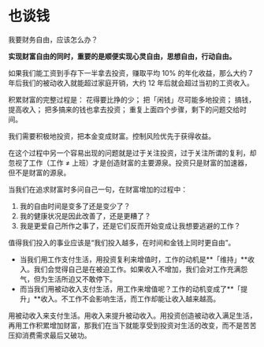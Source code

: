 # 也谈钱

我要财务自由，应该怎么办？

**实现财富自由的同时，重要的是顺便实现心灵自由，思想自由，行动自由。**

如果我们能工资到手存下一半拿去投资，赚取平均 10% 的年化收益，那么大约 7 年后我们的被动收入就能超过家庭开销，大约 12 年后就会超过当初的工资收入。

积累财富的完整过程是：
花得要比挣的少；
把「闲钱」尽可能多地投资；
搞钱，提高收入；
把多搞来的钱也拿去投资；
重复上面四个步骤，剩下的问题交给时间。

我们需要积极地投资，把本金变成财富。控制风险优先于获得收益。

在这个过程中另一个容易出现的问题就是过于关注投资，过于关注所谓的复利，却忽视了工作（工作 ≠ 上班）才是创造财富的主要源泉。投资只是财富的加速器，但不是财富的源泉。

当我们在追求财富时多问自己一句，在财富增加的过程中：

1. 我的自由时间是变多了还是变少了？
2. 我的健康状况是因此改善了，还是更糟了？
3. 我是更爱自己所作之事了，还是它们反而开始变成让我想要逃避的工作？

值得我们投入的事业应该是“我们投入越多，在时间和金钱上同时更自由”。

- 当我们用工作支付生活，用投资复利来增值时，工作的动机是**「维持」**收入。我们会觉得自己是在被迫工作。如果收入不增加，我们会对工作充满怨气，但为生活所迫又不敢停下。
- 而当我们用被动收入支付生活，用工作来增值呢？工作的动机变成了**「提升」**收入。不工作不会影响生活，而工作却能让收入越来越高。

用被动收入来支付生活。用收入来提升被动收入。用投资创造被动收入满足生活，再用工作积累增加财富，那我们在当下就能享受到投资对生活的改变，而不是苦苦压抑消费需求最后又破功。